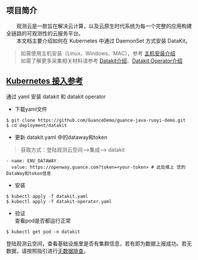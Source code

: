 ## 项目简介
&emsp;&emsp;观测云是一款旨在解决云计算，以及云原生时代系统为每一个完整的应用构建全链路的可观测性的云服务平台。  
&emsp;&emsp;本文档主要介绍如何在 Kubernetes 中通过 DaemonSet 方式安装 DataKit。
> 如需使用主机安装（Linux、Windows、MAC），参考 [主机安装介绍](https://docs.guance.com/datakit/datakit-install/)    
> 如需了解更多采集相关材料请参考 [Datakit介绍](https://docs.guance.com/datakit/datakit-arch/)、[Datakit Operator介绍](https://docs.guance.com/datakit/datakit-operator/)

##  [Kubernetes 接入参考](https://docs.guance.com/datakit/datakit-daemonset-deploy/)
通过 yaml 安装 datakit 和 datakit operator
  - 下载yaml文件
```
$ git clone https://github.com/GuanceDemo/guance-java-ruoyi-demo.git
$ cd deployment/datakit
```
  - 更新 datakit.yaml 中的dataway和token 
  >获取方式：登陆观测云空间-->集成--> datakit
```
- name: ENV_DATAWAY
  value: https://openway.guance.com?token=<your-token> # 此处填上 您的DataWay和token信息
```
  - 安装
```
$ kubectl apply -f datakit.yaml
$ kubectl apply -f datakit-operator.yaml
```

  - 验证    
  查看pod是否都运行正常
  ```
  $ kubectl get pod -n datakit
  ```
  登陆观测云空间，查看基础设施里是否有集群信息，若有即为数据上报成功。若无数据，请按照指引进行[无数据排查](https://docs.guance.com/datakit/why-no-data/)。